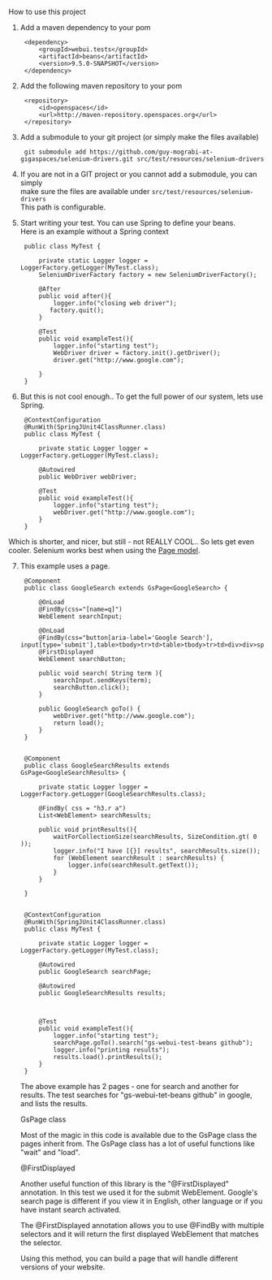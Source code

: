 How to use this project


1. Add a maven dependency to your pom
        
        <dependency>
            <groupId>webui.tests</groupId>
            <artifactId>beans</artifactId>
            <version>9.5.0-SNAPSHOT</version>
        </dependency>


2. Add the following maven repository to your pom


        <repository>
            <id>openspaces</id>
            <url>http://maven-repository.openspaces.org</url>
        </repository>

3. Add a submodule to your git project (or simply make the files available)

        git submodule add https://github.com/guy-mograbi-at-gigaspaces/selenium-drivers.git src/test/resources/selenium-drivers

4. If you are not in a GIT project or you cannot add a submodule, you can simply  
   make sure the files are available under `src/test/resources/selenium-drivers`  
   This path is configurable. 

5. Start writing your test. You can use Spring to define your beans.  
   Here is an example without a Spring context

        public class MyTest {

            private static Logger logger = LoggerFactory.getLogger(MyTest.class);
            SeleniumDriverFactory factory = new SeleniumDriverFactory();

            @After
            public void after(){
                logger.info("closing web driver");
               factory.quit();
            }

            @Test
            public void exampleTest(){
                logger.info("starting test");
                WebDriver driver = factory.init().getDriver();
                driver.get("http://www.google.com");

            }
        }


6. But this is not cool enough.. To get the full power of our system, lets use Spring.

        @ContextConfiguration
        @RunWith(SpringJUnit4ClassRunner.class)
        public class MyTest {

            private static Logger logger = LoggerFactory.getLogger(MyTest.class);

            @Autowired
            public WebDriver webDriver;

            @Test
            public void exampleTest(){
                logger.info("starting test");
                webDriver.get("http://www.google.com");
            }
        }

  Which is shorter, and nicer, but still - not REALLY COOL.. So lets get even cooler.
  Selenium works best when using the [Page model](https://code.google.com/p/selenium/wiki/PageObjects).

7. This example uses a page.

        @Component
        public class GoogleSearch extends GsPage<GoogleSearch> {

            @OnLoad
            @FindBy(css="[name=q]")
            WebElement searchInput;

            @OnLoad
            @FindBy(css="button[aria-label='Google Search'], input[type='submit'],table>tbody>tr>td>table>tbody>tr>td>div>div>span>span>input")
            @FirstDisplayed
            WebElement searchButton;

            public void search( String term ){
                searchInput.sendKeys(term);
                searchButton.click();
            }

            public GoogleSearch goTo() {
                webDriver.get("http://www.google.com");
                return load();
            }
        }


        @Component
        public class GoogleSearchResults extends GsPage<GoogleSearchResults> {

            private static Logger logger = LoggerFactory.getLogger(GoogleSearchResults.class);

            @FindBy( css = "h3.r a")
            List<WebElement> searchResults;

            public void printResults(){
                waitForCollectionSize(searchResults, SizeCondition.gt( 0 ));
                logger.info("I have [{}] results", searchResults.size());
                for (WebElement searchResult : searchResults) {
                    logger.info(searchResult.getText());
                }
            }

        }


        @ContextConfiguration
        @RunWith(SpringJUnit4ClassRunner.class)
        public class MyTest {

            private static Logger logger = LoggerFactory.getLogger(MyTest.class);

            @Autowired
            public GoogleSearch searchPage;

            @Autowired
            public GoogleSearchResults results;



            @Test
            public void exampleTest(){
                logger.info("starting test");
                searchPage.goTo().search("gs-webui-test-beans github");
                logger.info("printing results");
                results.load().printResults();
            }
        }

    The above example has 2 pages - one for search and another for results.
    The test searches for "gs-webui-tet-beans github" in google, and lists the results.

    GsPage class

    Most of the magic in this code is available due to the GsPage<T> class the pages inherit from.
    The GsPage class has a lot of useful functions like "wait" and "load".

    @FirstDisplayed

    Another useful function of this library is the "@FirstDisplayed" annotation.
    In this test we used it for the submit WebElement.
    Google's search page is different if you view it in English, other language or if you have instant search activated.

    The @FirstDisplayed annotation allows you to use @FindBy with multiple selectors and it will return
    the first displayed WebElement that matches the selector.

    Using this method, you can build a page that will handle different versions of your website.



